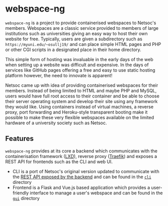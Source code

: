 # webspace-ng
`webspace-ng` is a project to provide containerised webspaces to Netsoc's members. Webspaces are a classic service
provided to members of large institutions such as universities giving an easy way to host their own website for free.
Typically, users are given a subdirectory such as `https://myuni.edu/~osullj19/` and can place simple HTML pages and
PHP or other CGI scripts in a designated place in their home directory.

This simple form of hosting was invaluable in the early days of the web when setting up a website was difficult and
expensive. In the days of services like GitHub pages offering a free and easy to use static hosting platform however,
the need to innovate is apparent!

Netsoc came up with idea of providing containerised webspaces for their members. Instead of being limited to HTML and
maybe PHP and MySQL, users would have full root access to their container and be able to choose their server operating
system and develop their site using any framework they would like. Using containers instead of virtual machines, a
reverse proxy, port forwarding and Heroku-style transparent booting make it possible to make these very flexible
webspaces available on the limited hardware of a university society such as Netsoc.

## Features
`webspace-ng` provides at its core a backend which communicates with the containerisation framework
([LXD](https://linuxcontainers.org/lxd/)), reverse proxy ([Traefik](https://containo.us/traefik/)) and exposes a REST
API for frontends such as the CLI and web UI.

 - CLI is a port of Netsoc's original version updated to communicate with the
[REST API exposed by the backend](webspaced/api.md) and can be found in the [`cli`](cli/) directory
 - Frontend is a Flask and Vue.js based application which provides a user-friendly interface to manage a user's
 webspace and can be found in the [`gui`](gui/) directory
